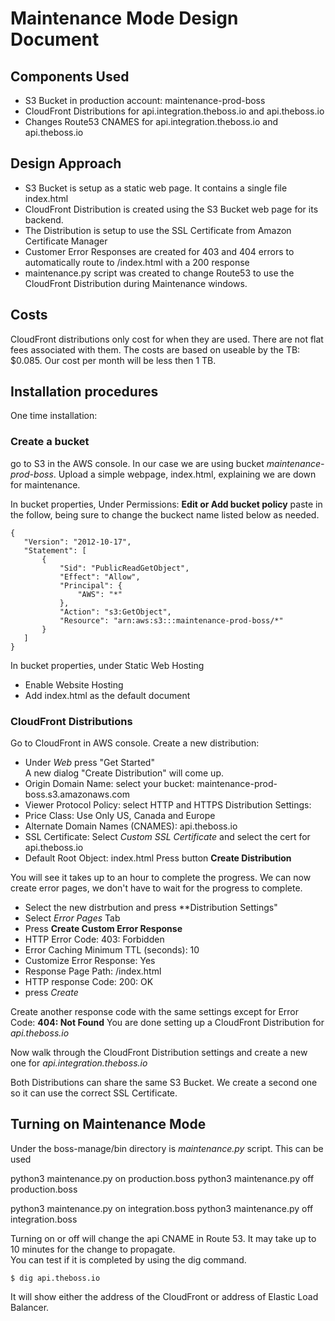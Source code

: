 # Maintenance Mode Design Document

## Components Used
* S3 Bucket in production account: maintenance-prod-boss
* CloudFront Distributions for api.integration.theboss.io and api.theboss.io
* Changes Route53 CNAMES for api.integration.theboss.io and api.theboss.io

## Design Approach
* S3 Bucket is setup as a static web page.  It contains a single file index.html
* CloudFront Distribution is created using the S3 Bucket web page for its backend.  
* The Distribution is setup to use the SSL Certificate from Amazon Certificate Manager
* Customer Error Responses are created for 403 and 404 errors to automatically route to /index.html with a 200 response
* maintenance.py script was created to change Route53 to use the CloudFront Distribution during Maintenance windows.

## Costs
CloudFront distributions only cost for when they are used.  There are not flat fees associated with them.  The costs 
are based on useable by the TB: $0.085.  Our cost per month will be less then 1 TB.  

## Installation procedures
One time installation:
### Create a bucket
go to S3 in the AWS console.
In our case we are using bucket *maintenance-prod-boss*. Upload a simple webpage, index.html, explaining we are down for maintenance.

In bucket properties, Under Permissions:  **Edit or Add bucket policy** 
paste in the follow, being sure to change the buckect name listed below as needed. 
 
 ```bucketpolicy
{
	"Version": "2012-10-17",
	"Statement": [
		{
			"Sid": "PublicReadGetObject",
			"Effect": "Allow",
			"Principal": {
				"AWS": "*"
			},
			"Action": "s3:GetObject",
			"Resource": "arn:aws:s3:::maintenance-prod-boss/*"
		}
	]
}
```
In bucket properties, under Static Web Hosting
* Enable Website Hosting
* Add index.html as the default document

### CloudFront Distributions
Go to CloudFront in AWS console.
Create a new distribution:
* Under *Web* press "Get Started"  
A new dialog "Create Distribution" will come up.
* Origin Domain Name: select your bucket: maintenance-prod-boss.s3.amazonaws.com
*  Viewer Protocol Policy: select HTTP and HTTPS
Distribution Settings:
* Price Class: Use Only US, Canada and Europe
* Alternate Domain Names (CNAMES): api.theboss.io
* SSL Certificate: Select *Custom SSL Certificate* and select the cert for api.theboss.io
* Default Root Object: index.html
Press button **Create Distribution** 

You will see it takes up to an hour to complete the progress.
We can now create error pages, we don't have to wait for the progress to complete.
* Select the new distrbution and press **Distribution Settings"
* Select *Error Pages* Tab
* Press **Create Custom Error Response**
* HTTP Error Code: 403: Forbidden
* Error Caching Minimum TTL (seconds): 10
* Customize Error Response: Yes
* Response Page Path: /index.html
* HTTP response Code:  200: OK
* press *Create*

Create another response code with the same settings except for Error Code: **404: Not Found**
You are done setting up a CloudFront Distribution for *api.theboss.io*

Now walk through the CloudFront Distribution settings and create a new one for *api.integration.theboss.io*

Both Distributions can share the same S3 Bucket.  We create a second one so it can use the correct SSL Certificate.

## Turning on Maintenance Mode
Under the boss-manage/bin directory is *maintenance.py* script.
This can be used 

python3 maintenance.py on production.boss 
python3 maintenance.py off production.boss

python3 maintenance.py on integration.boss
python3 maintenance.py off integration.boss

Turning on or off will change the api CNAME in Route 53.  It may take up to 10 minutes for the change to propagate.  
You can test if it is completed by using the dig command.
```shell
$ dig api.theboss.io
```
It will show either the address of the CloudFront or address of Elastic Load Balancer.





 

